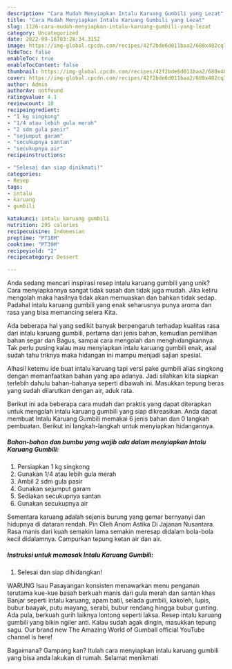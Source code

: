 ```yaml
---
description: "Cara Mudah Menyiapkan Intalu Karuang Gumbili yang Lezat"
title: "Cara Mudah Menyiapkan Intalu Karuang Gumbili yang Lezat"
slug: 1126-cara-mudah-menyiapkan-intalu-karuang-gumbili-yang-lezat
category: Uncategorized
date: 2022-09-16T03:28:34.315Z
image: https://img-global.cpcdn.com/recipes/42f2bde6d011baa2/680x482cq70/intalu-karuang-gumbili-foto-resep-utama.jpg
hideToc: false
enableToc: true
enableTocContent: false
thumbnail: https://img-global.cpcdn.com/recipes/42f2bde6d011baa2/680x482cq70/intalu-karuang-gumbili-foto-resep-utama.jpg
cover: https://img-global.cpcdn.com/recipes/42f2bde6d011baa2/680x482cq70/intalu-karuang-gumbili-foto-resep-utama.jpg
author: Admin
authorAv: notfound
ratingvalue: 4.1
reviewcount: 10
recipeingredient:
- "1 kg singkong"
- "1/4 atau lebih gula merah"
- "2 sdm gula pasir"
- "sejumput garam"
- "secukupnya santan"
- "secukupnya air"
recipeinstructions:

- "Selesai dan siap dinikmati!"
categories:
- Resep
tags:
- intalu
- karuang
- gumbili

katakunci: intalu karuang gumbili 
nutrition: 295 calories
recipecuisine: Indonesian
preptime: "PT18M"
cooktime: "PT39M"
recipeyield: "2"
recipecategory: Dessert

---
```





Anda sedang mencari inspirasi resep intalu karuang gumbili yang unik? Cara menyiapkannya sangat tidak susah dan tidak juga mudah. Jika keliru mengolah maka hasilnya tidak akan memuaskan dan bahkan tidak sedap. Padahal intalu karuang gumbili yang enak seharusnya punya aroma dan rasa yang bisa memancing selera Kita.





Ada beberapa hal yang sedikit banyak berpengaruh terhadap kualitas rasa dari intalu karuang gumbili, pertama dari jenis bahan, kemudian pemilihan bahan segar dan Bagus, sampai cara mengolah dan menghidangkannya. Tak perlu pusing kalau mau menyiapkan intalu karuang gumbili enak,      asal sudah tahu triknya maka hidangan ini mampu menjadi sajian spesial.














Alhasil ketemu ide buat intalu karuang tapi versi pake gumbili alias singkong dengan memanfaatkan bahan yang apa adanya. Jadi silahkan kita siapkan terlebih dahulu bahan-bahanya seperti dibawah ini. Masukkan tepung beras yang sudah dilarutkan dengan air, aduk rata.






Berikut ini ada beberapa cara mudah dan praktis yang dapat diterapkan untuk mengolah intalu karuang gumbili yang siap dikreasikan. Anda dapat membuat Intalu Karuang Gumbili memakai 6 jenis bahan dan 0 langkah pembuatan. Berikut ini langkah-langkah untuk menyiapkan hidangannya.

<!--inarticleads1-->

##### Bahan-bahan dan bumbu yang wajib ada dalam menyiapkan Intalu Karuang Gumbili:

1. Persiapkan 1 kg singkong
1. Gunakan 1/4 atau lebih gula merah
1. Ambil 2 sdm gula pasir
1. Gunakan sejumput garam
1. Sediakan secukupnya santan
1. Gunakan secukupnya air


Sementara karuang adalah sejenis burung yang gemar bernyanyi dan hidupnya di dataran rendah. Pin Oleh Anom Astika Di Jajanan Nusantara. Rasa manis dari kuah semakin lama semakin meresap didalam bola-bola kecil didalamnya. Campurkan tepung ketan air dan air. 

<!--inarticleads2-->

##### Instruksi untuk memasak Intalu Karuang Gumbili:


1. Selesai dan siap dihidangkan!

WARUNG Isau Pasayangan konsisten menawarkan menu penganan terutama kue-kue basah berkuah manis dari gula merah dan santan khas Banjar seperti intalu karuang, apam batil, selada gumbili, kakoleh, lupis, bubur baayak, putu mayang, serabi, bubur rendang hingga bubur gunting. Ada pula, berkuah gurih laiknya lontong seperti laksa. Resep intalu karuang gumbili yang bikin ngiler anti. Kalau sudah agak dingin, masukkan tepung sagu. Our brand new The Amazing World of Gumball official YouTube channel is here! 

Bagaimana? Gampang kan? Itulah cara menyiapkan intalu karuang gumbili yang bisa anda lakukan di rumah. Selamat menikmati
